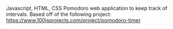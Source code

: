 Javascript, HTML, CSS Pomodoro web application to keep track of intervals.
Based off of the following project:
https://www.100jsprojects.com/project/pomodoro-timer
